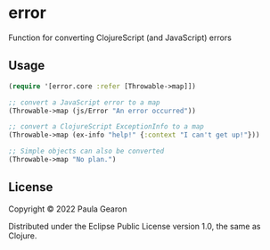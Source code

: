 # error

Function for converting ClojureScript (and JavaScript) errors

## Usage

```clojure
(require '[error.core :refer [Throwable->map]])

;; convert a JavaScript error to a map
(Throwable->map (js/Error "An error occurred"))

;; convert a ClojureScript ExceptionInfo to a map
(Throwable->map (ex-info "help!" {:context "I can't get up!"}))

;; Simple objects can also be converted
(Throwable->map "No plan.")
```


## License

Copyright © 2022 Paula Gearon

Distributed under the Eclipse Public License version 1.0, the same as Clojure.
